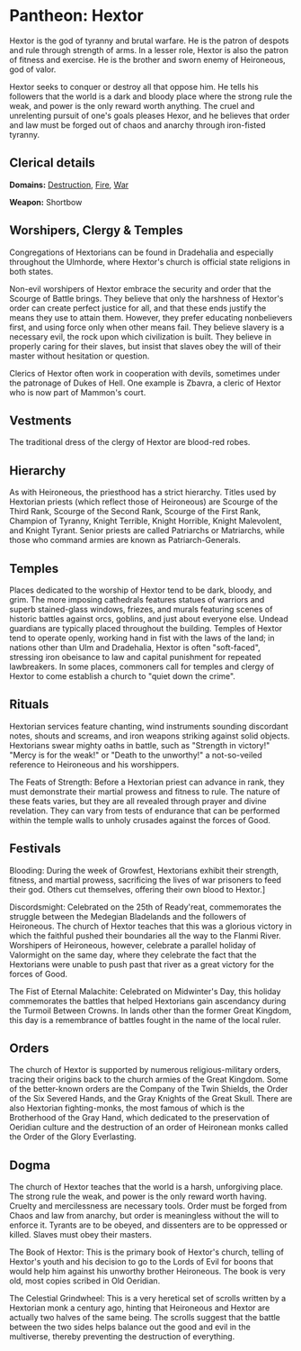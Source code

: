 # Pantheon: Hextor
Hextor is the god of tyranny and brutal warfare. He is the patron of despots and rule through strength of arms. In a lesser role, Hextor is also the patron of fitness and exercise. He is the brother and sworn enemy of Heironeous, god of valor.

Hextor seeks to conquer or destroy all that oppose him. He tells his followers that the world is a dark and bloody place where the strong rule the weak, and power is the only reward worth anything. The cruel and unrelenting pursuit of one's goals pleases Hexor, and he believes that order and law must be forged out of chaos and anarchy through iron-fisted tyranny.

## Clerical details
**Domains:** [Destruction](../../Classes/Cleric/Destruction.md), [Fire](../../Classes/Cleric/Fire.md), [War](../../Classes/Cleric/War.md)

**Weapon:** Shortbow

## Worshipers, Clergy & Temples
Congregations of Hextorians can be found in Dradehalia and especially throughout the Ulmhorde, where Hextor's church is official state religions in both states.

Non-evil worshipers of Hextor embrace the security and order that the Scourge of Battle brings. They believe that only the harshness of Hextor's order can create perfect justice for all, and that these ends justify the means they use to attain them. However, they prefer educating nonbelievers first, and using force only when other means fail. They believe slavery is a necessary evil, the rock upon which civilization is built. They believe in properly caring for their slaves, but insist that slaves obey the will of their master without hesitation or question.

Clerics of Hextor often work in cooperation with devils, sometimes under the patronage of Dukes of Hell. One example is Zbavra, a cleric of Hextor who is now part of Mammon's court.

## Vestments
The traditional dress of the clergy of Hextor are blood-red robes.

## Hierarchy
As with Heironeous, the priesthood has a strict hierarchy. Titles used by Hextorian priests (which reflect those of Heironeous) are Scourge of the Third Rank, Scourge of the Second Rank, Scourge of the First Rank, Champion of Tyranny, Knight Terrible, Knight Horrible, Knight Malevolent, and Knight Tyrant. Senior priests are called Patriarchs or Matriarchs, while those who command armies are known as Patriarch-Generals.

## Temples
Places dedicated to the worship of Hextor tend to be dark, bloody, and grim. The more imposing cathedrals features statues of warriors and superb stained-glass windows, friezes, and murals featuring scenes of historic battles against orcs, goblins, and just about everyone else. Undead guardians are typically placed throughout the building. Temples of Hextor tend to operate openly, working hand in fist with the laws of the land; in nations other than Ulm and Dradehalia, Hextor is often "soft-faced", stressing iron obeisance to law and capital punishment for repeated lawbreakers. In some places, commoners call for temples and clergy of Hextor to come establish a church to "quiet down the crime".

## Rituals
Hextorian services feature chanting, wind instruments sounding discordant notes, shouts and screams, and iron weapons striking against solid objects. Hextorians swear mighty oaths in battle, such as "Strength in victory!" "Mercy is for the weak!" or "Death to the unworthy!" a not-so-veiled reference to Heironeous and his worshippers.

The Feats of Strength: Before a Hextorian priest can advance in rank, they must demonstrate their martial prowess and fitness to rule. The nature of these feats varies, but they are all revealed through prayer and divine revelation. They can vary from tests of endurance that can be performed within the temple walls to unholy crusades against the forces of Good.

## Festivals
Blooding: During the week of Growfest, Hextorians exhibit their strength, fitness, and martial prowess, sacrificing the lives of war prisoners to feed their god. Others cut themselves, offering their own blood to Hextor.]

Discordsmight: Celebrated on the 25th of Ready'reat, commemorates the struggle between the Medegian Bladelands and the followers of Heironeous. The church of Hextor teaches that this was a glorious victory in which the faithful pushed their boundaries all the way to the Flanmi River. Worshipers of Heironeous, however, celebrate a parallel holiday of Valormight on the same day, where they celebrate the fact that the Hextorians were unable to push past that river as a great victory for the forces of Good.

The Fist of Eternal Malachite: Celebrated on Midwinter's Day, this holiday commemorates the battles that helped Hextorians gain ascendancy during the Turmoil Between Crowns. In lands other than the former Great Kingdom, this day is a remembrance of battles fought in the name of the local ruler.

## Orders
The church of Hextor is supported by numerous religious-military orders, tracing their origins back to the church armies of the Great Kingdom. Some of the better-known orders are the Company of the Twin Shields, the Order of the Six Severed Hands, and the Gray Knights of the Great Skull. There are also Hextorian fighting-monks, the most famous of which is the Brotherhood of the Gray Hand, which dedicated to the preservation of Oeridian culture and the destruction of an order of Heironean monks called the Order of the Glory Everlasting.

## Dogma
The church of Hextor teaches that the world is a harsh, unforgiving place. The strong rule the weak, and power is the only reward worth having. Cruelty and mercilessness are necessary tools. Order must be forged from Chaos and law from anarchy, but order is meaningless without the will to enforce it. Tyrants are to be obeyed, and dissenters are to be oppressed or killed. Slaves must obey their masters.

The Book of Hextor: This is the primary book of Hextor's church, telling of Hextor's youth and his decision to go to the Lords of Evil for boons that would help him against his unworthy brother Heironeous. The book is very old, most copies scribed in Old Oeridian.

The Celestial Grindwheel: This is a very heretical set of scrolls written by a Hextorian monk a century ago, hinting that Heironeous and Hextor are actually two halves of the same being. The scrolls suggest that the battle between the two sides helps balance out the good and evil in the multiverse, thereby preventing the destruction of everything.
